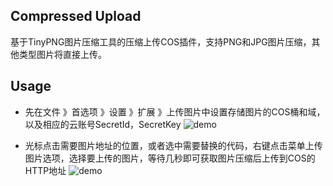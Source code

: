 ## Compressed Upload
基于TinyPNG图片压缩工具的压缩上传COS插件，支持PNG和JPG图片压缩，其他类型图片将直接上传。

## Usage
- 先在文件 》首选项 》设置 》扩展 》上传图片中设置存储图片的COS桶和域，以及相应的云账号SecretId，SecretKey
![](https://compressed-upload-1301608163.cos.ap-guangzhou.myqcloud.com/10-27-1635301481530.png "demo")

- 光标点击需要图片地址的位置，或者选中需要替换的代码，右键点击菜单上传图片选项，选择要上传的图片，等待几秒即可获取图片压缩后上传到COS的HTTP地址
![](https://compressed-upload-1301608163.cos.ap-guangzhou.myqcloud.com/10-27-1635311823489.gif "demo")